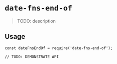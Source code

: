 # `date-fns-end-of`

> TODO: description

## Usage

```
const dateFnsEndOf = require('date-fns-end-of');

// TODO: DEMONSTRATE API
```
